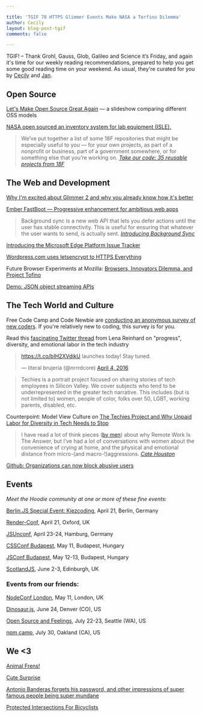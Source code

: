 ```yaml
---

title: 'TGIF 78 HTTPS Glimmer Events Make NASA a Torfino Dilemma'
author: Cecily
layout: blog-post-tgif
comments: false

---
```



TGIF! – Thank Grohl, Gauss, Glob, Galileo and Science it’s Friday, and again it's time for our weekly reading recommendations, prepared to help you get some good reading time on your weekend. As usual, they're curated for you by [Cecily](https://twitter.com/skeskali) and [Jan](https://twitter.com/janl).


## Open Source

[Let's Make Open Source Great Again](http://www.slideshare.net/NadiaEghbal/lets-make-software-great-again-18f-talk) — a slideshow comparing different OSS models

[NASA open sourced an inventory system for lab equipment (ISLE).](https://github.com/nasa/isle)

> We’ve put together a list of some 18F repositories that might be especially useful to you — for your own projects, as part of a nonprofit or business, part of a government somewhere, or for something else that you’re working on.
<cite>[Take our code: 35 reusable projects from 18F](https://18f.gsa.gov/2016/04/06/take-our-code-18f-projects-you-can-reuse/#if-you-help-your-team-work-together)</cite>


## The Web and Development

[Why I'm excited about Glimmer 2 and why you already know how it's better](https://www.linkedin.com/pulse/why-im-excited-glimmer2-you-already-know-its-better-joel-kang)

[Ember FastBoot — Progressive enhancement for ambitious web apps](http://www.ember-fastboot.com/)

> Background sync is a new web API that lets you defer actions until the user has stable connectivity. This is useful for ensuring that whatever the user wants to send, is actually sent. <cite>[Introducing Background Sync
](https://developers.google.com/web/updates/2015/12/background-sync)</cite>

[Introducing the Microsoft Edge Platform Issue Tracker](https://blogs.windows.com/msedgedev/2016/04/06/edgehtml-issue-tracker/)

[Wordpress.com uses letsencrypt to HTTPS Everything](https://en.blog.wordpress.com/2016/04/08/https-everywhere-encryption-for-all-wordpress-com-sites/)

Future Browser Experiments at Mozilla: [Browsers, Innovators Dilemma, and Project Tofino](https://medium.com/project-tofino/browsers-innovators-dilemma-and-project-tofino-ef634c6164f0#.1eqk0wu4v)

[Demo: JSON object streaming APIs](https://twitter.com/jaffathecake/status/718566134983708672)

## The Tech World and Culture

Free Code Camp and Code Newbie are  [conducting an anonymous survey of new coders](https://freecodecamp.typeform.com/to/gc0JJI). If you're relatively new to coding, this survey is for you.

Read this [fascinating Twitter thread](https://twitter.com/lrnrd/status/717324557565235200) from Lena Reinhard on "progress", diversity, and emotional labor in the tech industry

<blockquote class="twitter-tweet" data-lang="en"><p lang="en" dir="ltr"><a href="https://t.co/bIH2XVdikU">https://t.co/bIH2XVdikU</a> launches today! Stay tuned.</p>&mdash; literal brujería (@nrrrdcore) <a href="https://twitter.com/nrrrdcore/status/716991269877100545">April 4, 2016</a></blockquote> <script async src="//platform.twitter.com/widgets.js" charset="utf-8"></script>


> Techies is a portrait project focused on sharing stories of tech employees in Silicon Valley. We cover subjects who tend to be underrepresented in the greater tech narrative. This includes (but is not limited to) women, people of color, folks over 50, LGBT, working parents, disabled, etc.

Counterpoint: Model View Culture on [The Techies Project and Why Unpaid Labor for Diversity in Tech Needs to Stop](https://modelviewculture.com/news/the-techies-project-and-why-unpaid-labor-for-diversity-in-tech-needs-to-stop)

> I have read a lot of think pieces ([by men](http://www.catehuston.com/blog/2016/01/28/advice-for-white-men/ "Advice for White Men &laquo;  Accidentally in Code")) about why Remote Work Is The Answer, but I’ve had a lot of conversations with women about the convenience of crying at home, and the physical and emotional distance from micro-(and macro-!)aggressions.
<cite>[Cate Houston](http://www.catehuston.com/blog/2016/04/07/that-remote-work-think-piece-has-some-glaring-omissions/ "That Remote Work Think Piece Has Some Glaring Omissions (A Rant) &laquo;  Accidentally in Code")</cite>

[Github: Organizations can now block abusive users](https://github.com/blog/2146-organizations-can-now-block-abusive-users)

## Events

_Meet the Hoodie community at one or more of these fine events:_


[Berlin.JS Special Event: Kiezcoding](http://berlinjs.org/kiezcoding), April 21, Berlin, Germany

[Render-Conf](http://2016.render-conf.com/), April 21, Oxford, UK

[JSUnconf](http://2016.jsunconf.eu/), April 23-24, Hamburg, Germany

[CSSConf Budapest](http://cssconfbp.rocks/#speakers), May 11, Budapest, Hungary

[JSConf Budapest](http://jsconfbp.com/#speakers), May 12-13, Budapest, Hungary

[ScotlandJS](http://scotlandjs.com/), June 2-3, Edinburgh, UK

### Events from our friends:

[NodeConf London](http://london.nodeconf.com/), May 11, London, UK

[Dinosaur.js](http://dinosaurjs.org/), June 24, Denver (CO), US

[Open Source and Feelings](http://www.osfeels.com/), July 22-23, Seattle (WA), US

[npm camp](http://npm.github.io/npm-camp/), July 30, Oakland (CA), US


## We <3

[Animal Frens!](https://www.facebook.com/CollectiveEvolutionPage/videos/10153665600208908/)


[Cute Surprise](https://amp.twimg.com/v/3258b690-8845-4ccb-8a38-b8600067d98c)

[Antonio Banderas forgets his password, and other impressions of super famous people being super mundane](https://www.facebook.com/TheSceneVideo/videos/1023101727757180/)

[Protected Intersections For Bicyclists](https://vimeo.com/86721046)